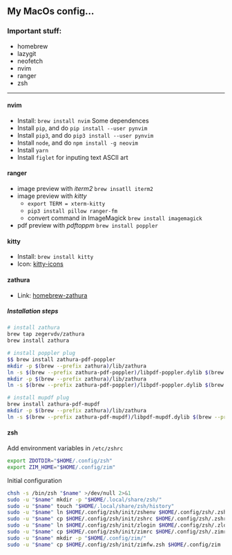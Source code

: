 ## My MacOs config...

### Important stuff:
- homebrew
- lazygit
- neofetch
- nvim
- ranger
- zsh

---

#### nvim
- Install: `brew install nvim`
Some dependences
- Install `pip`, and do `pip install --user pynvim`
- Install `pip3`, and do `pip3 install --user pynvim`
- Install `node`, and do `npm install -g neovim`
- Install `yarn`
- Install `figlet` for inputing text ASCII art

#### ranger
- image preview with *iterm2* `brew insatll iterm2`
- image preview with *kitty* 
	-	`export TERM = xterm-kitty` 
	- `pip3 install pillow ranger-fm`
	- convert command in ImageMagick `brew install imagemagick`
- pdf preview with *pdftoppm* `brew install poppler`

#### kitty
- Install: `brew install kitty`
- Icon: [kitty-icons](https://github.com/DinkDonk/kitty-icon)

#### zathura
- Link: [homebrew-zathura](https://github.com/zegervdv/homebrew-zathura)

##### Installation steps
``` zsh
# install zathura
brew tap zegervdv/zathura
brew install zathura

# install poppler plug
$$ brew install zathura-pdf-poppler
mkdir -p $(brew --prefix zathura)/lib/zathura
ln -s $(brew --prefix zathura-pdf-poppler)/libpdf-poppler.dylib $(brew --prefix zathura)/lib/zathura/libpdf-poppler.dylib brew install zathura-pdf-poppler
mkdir -p $(brew --prefix zathura)/lib/zathura
ln -s $(brew --prefix zathura-pdf-poppler)/libpdf-poppler.dylib $(brew --prefix zathura)/lib/zathura/libpdf-poppler.dylib

# install mupdf plug
brew install zathura-pdf-mupdf
mkdir -p $(brew --prefix zathura)/lib/zathura
ln -s $(brew --prefix zathura-pdf-mupdf)/libpdf-mupdf.dylib $(brew --prefix zathura)/lib/zathura/libpdf-mupdf.dylib
```

#### zsh
Add environment variables in `/etc/zshrc`
``` bash
export ZDOTDIR="$HOME/.config/zsh"
export ZIM_HOME="$HOME/.config/zim"
```

Initial configuration

``` bash
chsh -s /bin/zsh "$name" >/dev/null 2>&1
sudo -u "$name" mkdir -p "$HOME/.local/share/zsh/"
sudo -u "$name" touch "$HOME/.local/share/zsh/history"
sudo -u "$name" ln $HOME/.config/zsh/init/zshenv $HOME/.config/zsh/.zshenv
sudo -u "$name" cp $HOME/.config/zsh/init/zshrc $HOME/.config/zsh/.zshrc
sudo -u "$name" ln $HOME/.config/zsh/init/zlogin $HOME/.config/zsh/.zlogin
sudo -u "$name" cp $HOME/.config/zsh/init/zimrc $HOME/.config/zsh/.zimrc
sudo -u "$name" mkdir -p "$HOME/.config/zim/"
sudo -u "$name" cp $HOME/.config/zsh/init/zimfw.zsh $HOME/.config/zim
```


